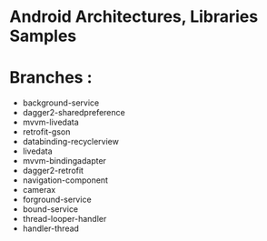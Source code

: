 # Android Architectures, Libraries Samples

# Branches :
* background-service
* dagger2-sharedpreference
* mvvm-livedata
* retrofit-gson
* databinding-recyclerview
* livedata
* mvvm-bindingadapter
* dagger2-retrofit
* navigation-component
* camerax
* forground-service
* bound-service
* thread-looper-handler
* handler-thread
